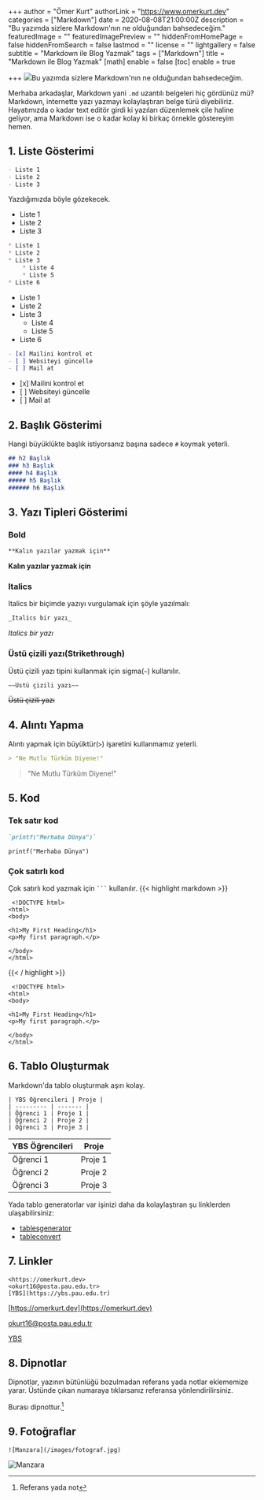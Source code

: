 +++
author = "Ömer Kurt"
authorLink = "https://www.omerkurt.dev"
categories = ["Markdown"]
date = 2020-08-08T21:00:00Z
description = "Bu yazımda sizlere Markdown'nın ne olduğundan bahsedeceğim."
featuredImage = ""
featuredImagePreview = ""
hiddenFromHomePage = false
hiddenFromSearch = false
lastmod = ""
license = ""
lightgallery = false
subtitle = "Markdown ile Blog Yazmak"
tags = ["Markdown"]
title = "Markdown ile Blog Yazmak"
[math]
enable = false
[toc]
enable = true

+++
![](/images/fotograf.jpg)Bu yazımda sizlere Markdown'nın ne olduğundan bahsedeceğim.
<!--more-->
Merhaba arkadaşlar, Markdown yani `.md` uzantılı belgeleri hiç gördünüz mü? Markdown, internette yazı yazmayı kolaylaştıran belge türü diyebiliriz. Hayatımızda o kadar text editör girdi ki yazıları düzenlemek çile haline geliyor, ama Markdown ise o kadar kolay ki birkaç örnekle göstereyim hemen.

## 1. Liste Gösterimi

```Markdown
- Liste 1
- Liste 2
- Liste 3 
```

Yazdığımızda böyle gözekecek.

* Liste 1
* Liste 2
* Liste 3

```Markdown
* Liste 1
* Liste 2
* Liste 3
 	* Liste 4
    * Liste 5
* Liste 6
```

* Liste 1
* Liste 2
* Liste 3
  * Liste 4
  * Liste 5
* Liste 6

```Markdown
- [x] Mailini kontrol et
- [ ] Websiteyi güncelle
- [ ] Mail at
```

* \[x\] Mailini kontrol et
* \[ \] Websiteyi güncelle
* \[ \] Mail at

## 2. Başlık Gösterimi

Hangi büyüklükte başlık istiyorsanız başına sadece `#` koymak yeterli.

```Markdown
## h2 Başlık
### h3 Başlık
#### h4 Başlık
##### h5 Başlık
###### h6 Başlık
```

## 3. Yazı Tipleri Gösterimi

### Bold

```Markdown
**Kalın yazılar yazmak için**
```

**Kalın yazılar yazmak için**

### Italics

Italics bir biçimde yazıyı vurgulamak için şöyle yazılmalı:

```Markdown
_Italics bir yazı_
```

_Italics bir yazı_

### Üstü çizili yazı(Strikethrough)

Üstü çizili yazı tipini kullanmak için sigma(`~`) kullanılır.

```Markdown
~~Üstü çizili yazı~~
```

~~Üstü çizili yazı~~

## 4. Alıntı Yapma

Alıntı yapmak için büyüktür(`>`) işaretini kullanmamız yeterli.

```Markdown
> "Ne Mutlu Türküm Diyene!"
```

> "Ne Mutlu Türküm Diyene!"

## 5. Kod

### Tek satır kod

```Markdown
`printf("Merhaba Dünya")`
```

`printf("Merhaba Dünya")`

### Çok satırlı kod

Çok satırlı kod yazmak için <code>\`\`\`</code> kullanılır.
{{< highlight markdown >}}

     <!DOCTYPE html>
    <html>
    <body>
    
    <h1>My First Heading</h1>
    <p>My first paragraph.</p>
    
    </body>
    </html> 

{{< / highlight >}}

     <!DOCTYPE html>
    <html>
    <body>
    
    <h1>My First Heading</h1>
    <p>My first paragraph.</p>
    
    </body>
    </html> 

## 6. Tablo Oluşturmak

Markdown'da tablo oluşturmak aşırı kolay.

    | YBS Öğrencileri | Proje |
    | --------- | ------- |
    | Öğrenci 1 | Proje 1 |
    | Öğrenci 2 | Proje 2 |
    | Öğrenci 3 | Proje 3 |

| YBS Öğrencileri | Proje |
| --- | --- |
| Öğrenci 1 | Proje 1 |
| Öğrenci 2 | Proje 2 |
| Öğrenci 3 | Proje 3 |

Yada  tablo generatorlar var işinizi daha da kolaylaştıran şu linklerden ulaşabilirsiniz:

* [tablesgenerator](https://www.tablesgenerator.com/markdown_tables)
* [tableconvert](https://tableconvert.com/)

## 7. Linkler

    <https://omerkurt.dev>
    <okurt16@posta.pau.edu.tr>
    [YBS](https://ybs.pau.edu.tr)

[https://omerkurt.dev](https://omerkurt.dev)

[okurt16@posta.pau.edu.tr](mailto:okurt16@posta.pau.edu.tr)

[YBS](https://ybs.pau.edu.tr)

## 8. Dipnotlar

Dipnotlar, yazının bütünlüğü bozulmadan referans yada notlar eklememize yarar. Üstünde çıkan numaraya tıklarsanız referansa yönlendirilirsiniz.

Burası dipnottur.[^1]

[^1]: Referans yada not

## 9. Fotoğraflar
```
![Manzara](/images/fotograf.jpg)
```
![Manzara](/images/fotograf.jpg)